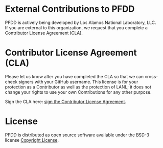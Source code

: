 # External Contributions to PFDD

PFDD is actively being developed by Los Alamos National Laboratory, LLC. 
If you are external to this organization, we request that you complete a Contributor License Agreement (CLA).

# Contributor License Agreement (CLA)

Please let us know after you have completed the CLA so that we can cross-check signers with your GitHub username. This license is for your protection as a Contributor as well as the protection of LANL; it does not change your rights to use your own Contributions for any other purpose.

Sign the CLA here: <a href="https://www.clahub.com/agreements/lanl/Phase-Field-Dislocation-Dynamics-PFDD">sign the Contributor License Agreement</a>.

# License

PFDD is distributed as open source software available under the BSD-3 license [Copyright License](LICENSE.md).

